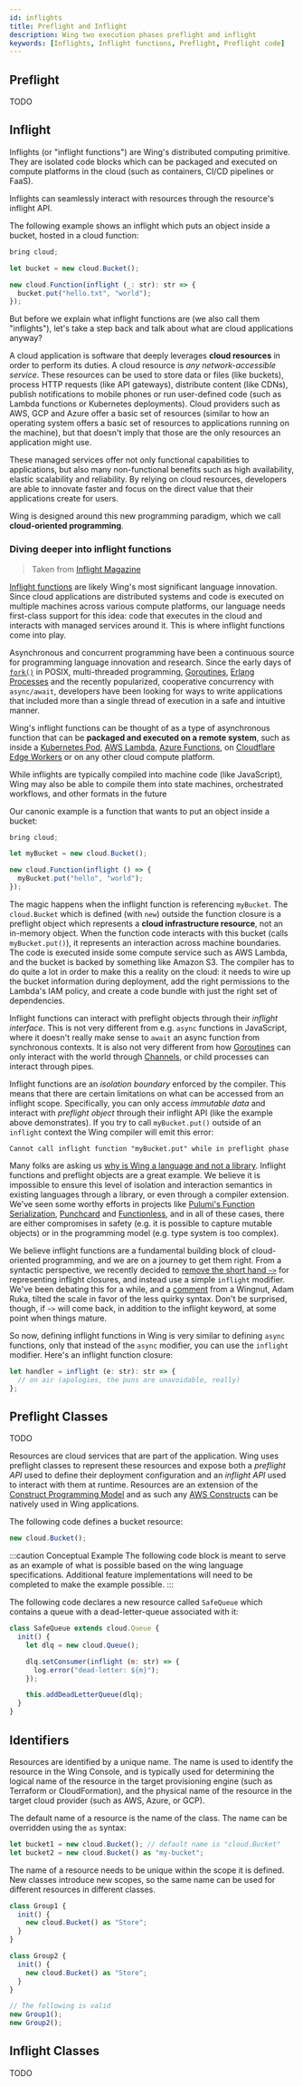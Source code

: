 ```yaml
---
id: inflights
title: Preflight and Inflight 
description: Wing two execution phases preflight and inflight
keywords: [Inflights, Inflight functions, Preflight, Preflight code]
---
```


## Preflight

TODO

## Inflight 

Inflights (or "inflight functions") are Wing's distributed computing primitive.
They are isolated code blocks which can be packaged and executed on compute
platforms in the cloud (such as containers, CI/CD pipelines or FaaS).

Inflights can seamlessly interact with resources through the resource's inflight
API.

The following example shows an inflight which puts an object inside a bucket,
hosted in a cloud function:

```js
bring cloud;

let bucket = new cloud.Bucket();

new cloud.Function(inflight (_: str): str => {
  bucket.put("hello.txt", "world");
});
```

But before we explain what inflight functions are (we also call them
"inflights"), let's take a step back and talk about what are cloud applications
anyway?

A cloud application is software that deeply leverages **cloud resources** in
order to perform its duties. A cloud resource is *any network-accessible
service*. These resources can be used to store data or files (like buckets),
process HTTP requests (like API gateways), distribute content (like CDNs),
publish notifications to mobile phones or run user-defined code (such as Lambda
functions or Kubernetes deployments). Cloud providers such as AWS, GCP and Azure
offer a basic set of resources (similar to how an operating system offers a
basic set of resources to applications running on the machine), but that doesn't
imply that those are the only resources an application might use.

These managed services offer not only functional capabilities to applications,
but also many non-functional benefits such as high availability, elastic
scalability and reliability. By relying on cloud resources, developers are able
to innovate faster and focus on the direct value that their applications create
for users.

Wing is designed around this new programming paradigm, which we call
**cloud-oriented programming**.



### Diving deeper into inflight functions

> Taken from [Inflight Magazine](https://docs.winglang.io/blog/2022/12/28/magazine-001#diving-deeper-into-inflight-functions)

[Inflight functions](https://docs.winglang.io/concepts/inflights) are likely Wing's most significant
language innovation. Since cloud applications are distributed systems and code is executed on
multiple machines across various compute platforms, our language needs first-class support for this
idea: code that executes in the cloud and interacts with managed services around it. This is where
inflight functions come into play.

Asynchronous and concurrent programming have been a continuous source for programming language
innovation and research. Since the early days of
[`fork()`](https://man7.org/linux/man-pages/man2/fork.2.html) in POSIX, multi-threaded programming,
[Goroutines](https://gobyexample.com/goroutines), [Erlang
Processes](https://www.erlang.org/doc/reference_manual/processes.html) and the recently popularized,
cooperative concurrency with `async/await`, developers have been looking for ways to write
applications that included more than a single thread of execution in a safe and intuitive manner.

Wing's inflight functions can be thought of as a type of asynchronous function that can be
**packaged and executed on a remote system**, such as inside a [Kubernetes
Pod](https://kubernetes.io/docs/concepts/workloads/pods/), [AWS
Lambda](https://aws.amazon.com/lambda/), [Azure
Functions](https://azure.microsoft.com/en-us/products/functions/), on [Cloudflare Edge
Workers](https://workers.cloudflare.com/) or on any other cloud compute platform.

While inflights are typically compiled into machine code (like JavaScript), Wing may also be able to
compile them into state machines, orchestrated workflows, and other formats in the future

Our canonic example is a function that wants to put an object inside a bucket:

```js
bring cloud;

let myBucket = new cloud.Bucket();

new cloud.Function(inflight () => {
  myBucket.put("hello", "world");
});
```

The magic happens when the inflight function is referencing `myBucket`. The `cloud.Bucket` which is
defined (with `new`) outside the function closure is a preflight object which represents a **cloud infrastructure resource**,
not an in-memory object. When the function code interacts with this bucket (calls
`myBucket.put()`), it represents an interaction across machine boundaries. The code is executed
inside some compute service such as AWS Lambda, and the bucket is backed by something like Amazon
S3. The compiler has to do quite a lot in order to make this a reality on the cloud: it needs to
wire up the bucket information during deployment, add the right permissions to the Lambda's IAM
policy, and create a code bundle with just the right set of dependencies.

Inflight functions can interact with preflight objects through their *inflight interface*. This is not very
different from e.g. `async` functions in JavaScript, where it doesn't really make sense to `await`
an async function from synchronous contexts. It is also not very different from how
[Goroutines](https://gobyexample.com/goroutines) can only interact with the world through
[Channels](https://gobyexample.com/channels), or child processes can interact through pipes. 

Inflight functions are an *isolation boundary* enforced by the compiler. This means that there are
certain limitations on what can be accessed from an inflight scope. Specifically, you can only
access *immutable data* and interact with *preflight object* through their inflight API (like the
example above demonstrates). If you try to call `myBucket.put()` outside of an `inflight` context
the Wing compiler will emit this error: 

```
Cannot call inflight function "myBucket.put" while in preflight phase
```

Many folks are asking us [why is Wing a language and not a
library](https://news.ycombinator.com/item?id=34051472). Inflight functions and preflight objects are a
great example. We believe it is impossible to ensure this level of isolation and interaction
semantics in existing languages through a library, or even through a compiler extension. We've seen
some worthy efforts in projects like [Pulumi's Function
Serialization](https://www.pulumi.com/docs/intro/concepts/function-serialization/),
[Punchcard](https://github.com/sam-goodwin/punchcard) and [Functionless](https://github.com/functionless/functionless),
and in all of these cases, there are either compromises in safety (e.g. it is possible to capture
mutable objects) or in the programming model (e.g. type system is too complex).

We believe inflight functions are a fundamental building block of cloud-oriented programming, and we
are on a journey to get them right. From a syntactic perspective, we recently decided to [remove the
short hand `~>`](https://github.com/winglang/wing/pull/866) for representing inflight closures, and
instead use a simple `inflight` modifier. We've been debating this for a while, and a
[comment](https://winglang.slack.com/archives/C047QFSUL5R/p1670050350350909?thread_ts=1670030202.531749&cid=C047QFSUL5R)
from a Wingnut, Adam Ruka, tilted the scale in favor of the less quirky syntax. Don't be surprised,
though, if `~>` will come back, in addition to the inflight keyword, at some point when things mature.

So now, defining inflight functions in Wing is very similar to defining `async` functions, only that
instead of the `async` modifier, you can use the `inflight` modifier. Here's an inflight function
closure:

```js
let handler = inflight (e: str): str => {
  // on air (apologies, the puns are unavoidable, really)
};
```

## Preflight Classes

TODO

Resources are cloud services that are part of the application. Wing uses preflight classes to
represent these resources and expose both a *preflight API* used to define their deployment
configuration and an *inflight API* used to interact with them at runtime. Resources are an
extension of the [Construct Programming Model] and as such any [AWS Constructs] can be natively used
in Wing applications.

The following code defines a bucket resource:

```js
new cloud.Bucket();
```

:::caution Conceptual Example
The following code block is meant to serve as an example of what is possible 
based on the wing language specifications. Additional feature implementations
will need to be completed to make the example possible.
:::

The following code declares a new resource called `SafeQueue` which contains
a queue with a dead-letter-queue associated with it:

```js
class SafeQueue extends cloud.Queue {
  init() {
    let dlq = new cloud.Queue();

    dlq.setConsumer(inflight (m: str) => {
      log.error("dead-letter: ${m}");
    });

    this.addDeadLetterQueue(dlq);
  }
}
```

## Identifiers

Resources are identified by a unique name.
The name is used to identify the resource in the Wing Console, and is typically used for determining the logical name of the resource in the target provisioning engine (such as Terraform or CloudFormation), and the physical name of the resource in the target cloud provider (such as AWS, Azure, or GCP).

The default name of a resource is the name of the class. The name can be overridden using the `as` syntax:

```js
let bucket1 = new cloud.Bucket(); // default name is "cloud.Bucket"
let bucket2 = new cloud.Bucket() as "my-bucket";
```

The name of a resource needs to be unique within the scope it is defined.
New classes introduce new scopes, so the same name can be used for different resources in different classes.

```js
class Group1 {
  init() {
    new cloud.Bucket() as "Store";
  }
}

class Group2 {
  init() {
    new cloud.Bucket() as "Store";
  }
}

// The following is valid
new Group1();
new Group2();
```

[Construct Programming Model]: https://docs.aws.amazon.com/cdk/v2/guide/constructs.html
[AWS Constructs]: https://github.com/aws/constructs

## Inflight Classes

TODO

